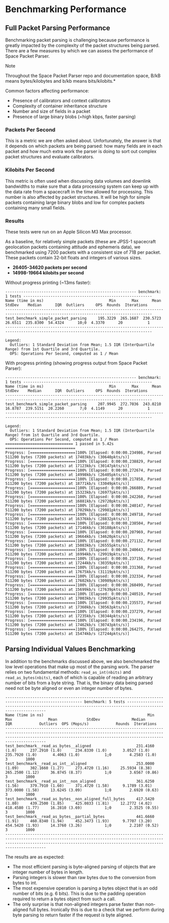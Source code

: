 # Benchmarking Performance

## Full Packet Parsing Performance

Benchmarking packet parsing is challenging because performance is greatly impacted by the complexity of the packet
structures being parsed. There are a few measures by which we can assess the performance of Space Packet Parser.

> [!NOTE]
> Throughout the Space Packet Parser repo and documentation space,
> B/kB means bytes/kilobytes and b/kb means bits/kilobits.*

Common factors affecting performance:
- Presence of calibrators and context calibrators
- Complexity of container inheritance structure
- Number and size of fields in a packet
- Presence of large binary blobs (=high kbps, faster parsing)

### Packets Per Second

This is a metric we are often asked about. Unfortunately, the answer is that it depends on which packets are
being parsed: how many fields are in each packet and how much extra work the parser is doing to sort out complex
packet structures and evaluate calibrators.

### Kilobits Per Second

This metric is often used when discussing data volumes and downlink bandwidths to make sure that a data processing
system can keep up with the data rate from a spacecraft in the time allowed for processing. This number is also
affected by packet structures. It will be high for simple packets containing large binary blobs and low for
complex packets containing many small fields.

### Results

These tests were run on an Apple Silicon M3 Max processor.

As a baseline, for relatively simple packets (these are JPSS-1 spacecraft geolocation packets containing attitude
and ephemeris data), we benchmarked using 7200 packets with a consistent size of 71B per packet. These packets contain
32-bit floats and integers of various sizes.

- **26405-34620 packets per second**
- **14998-19664 kilobits per second**

Without progress printing (~13ms faster):
```
---------------------------------------------------------- benchmark: 1 tests ---------------------------------------------------------
Name (time in ms)                             Min       Max      Mean   StdDev    Median      IQR  Outliers     OPS  Rounds  Iterations
---------------------------------------------------------------------------------------------------------------------------------------
test_benchmark_simple_packet_parsing     195.3229  265.1687  230.5723  26.6511  235.8300  54.4324      10;0  4.3370      20           1
---------------------------------------------------------------------------------------------------------------------------------------

Legend:
  Outliers: 1 Standard Deviation from Mean; 1.5 IQR (InterQuartile Range) from 1st Quartile and 3rd Quartile.
  OPS: Operations Per Second, computed as 1 / Mean
```

With progress printing (showing progress output from Space Packet Parser):
```
---------------------------------------------------------- benchmark: 1 tests ---------------------------------------------------------
Name (time in ms)                             Min       Max      Mean   StdDev    Median      IQR  Outliers     OPS  Rounds  Iterations
---------------------------------------------------------------------------------------------------------------------------------------
test_benchmark_simple_packet_parsing     207.9945  272.7036  243.0210  16.8787  239.5151  20.2260       7;0  4.1149      20           1
---------------------------------------------------------------------------------------------------------------------------------------

Legend:
  Outliers: 1 Standard Deviation from Mean; 1.5 IQR (InterQuartile Range) from 1st Quartile and 3rd Quartile.
  OPS: Operations Per Second, computed as 1 / Mean
============================== 1 passed in 5.42s ===============================
Progress: [====================]100% [Elapsed: 0:00:00.234986, Parsed 511200 bytes (7200 packets) at 17403kb/s (30640pkts/s)]
Progress: [====================]100% [Elapsed: 0:00:00.238829, Parsed 511200 bytes (7200 packets) at 17123kb/s (30147pkts/s)]
Progress: [====================]100% [Elapsed: 0:00:00.272674, Parsed 511200 bytes (7200 packets) at 14998kb/s (26405pkts/s)]
Progress: [====================]100% [Elapsed: 0:00:00.217858, Parsed 511200 bytes (7200 packets) at 18771kb/s (33049pkts/s)]
Progress: [====================]100% [Elapsed: 0:00:00.266889, Parsed 511200 bytes (7200 packets) at 15323kb/s (26977pkts/s)]
Progress: [====================]100% [Elapsed: 0:00:00.242260, Parsed 511200 bytes (7200 packets) at 16881kb/s (29720pkts/s)]
Progress: [====================]100% [Elapsed: 0:00:00.240147, Parsed 511200 bytes (7200 packets) at 17029kb/s (29981pkts/s)]
Progress: [====================]100% [Elapsed: 0:00:00.249718, Parsed 511200 bytes (7200 packets) at 16376kb/s (28832pkts/s)]
Progress: [====================]100% [Elapsed: 0:00:00.238504, Parsed 511200 bytes (7200 packets) at 17146kb/s (30188pkts/s)]
Progress: [====================]100% [Elapsed: 0:00:00.207969, Parsed 511200 bytes (7200 packets) at 19664kb/s (34620pkts/s)]
Progress: [====================]100% [Elapsed: 0:00:00.271132, Parsed 511200 bytes (7200 packets) at 15083kb/s (26555pkts/s)]
Progress: [====================]100% [Elapsed: 0:00:00.240643, Parsed 511200 bytes (7200 packets) at 16994kb/s (29919pkts/s)]
Progress: [====================]100% [Elapsed: 0:00:00.237156, Parsed 511200 bytes (7200 packets) at 17244kb/s (30359pkts/s)]
Progress: [====================]100% [Elapsed: 0:00:00.231368, Parsed 511200 bytes (7200 packets) at 17675kb/s (31119pkts/s)]
Progress: [====================]100% [Elapsed: 0:00:00.232334, Parsed 511200 bytes (7200 packets) at 17602kb/s (30989pkts/s)]
Progress: [====================]100% [Elapsed: 0:00:00.260499, Parsed 511200 bytes (7200 packets) at 15699kb/s (27639pkts/s)]
Progress: [====================]100% [Elapsed: 0:00:00.240519, Parsed 511200 bytes (7200 packets) at 17003kb/s (29935pkts/s)]
Progress: [====================]100% [Elapsed: 0:00:00.235573, Parsed 511200 bytes (7200 packets) at 17360kb/s (30563pkts/s)]
Progress: [====================]100% [Elapsed: 0:00:00.237279, Parsed 511200 bytes (7200 packets) at 17235kb/s (30344pkts/s)]
Progress: [====================]100% [Elapsed: 0:00:00.234196, Parsed 511200 bytes (7200 packets) at 17462kb/s (30743pkts/s)]
Progress: [====================]100% [Elapsed: 0:00:00.264275, Parsed 511200 bytes (7200 packets) at 15474kb/s (27244pkts/s)]
```

## Parsing Individual Values Benchmarking

In addition to the benchmarks discussed above, we also benchmarked the low level operations that make up most
of the parsing work. The parser relies on two fundamental methods: `read_as_int(nbits)` and `read_as_bytes(nbits)`,
each of which is capable of reading an arbitrary number of bits from a byte string. That is, the binary data being
parsed need not be byte aligned or even an integer number of bytes.

```
-------------------------------------------------------------------------------------------------------- benchmark: 5 tests --------------------------------------------------------------------------------------------------------
Name (time in ns)                                              Min                 Max                Mean             StdDev              Median                IQR            Outliers  OPS (Mops/s)            Rounds  Iterations
------------------------------------------------------------------------------------------------------------------------------------------------------------------------------------------------------------------------------------
test_benchmark__read_as_bytes__aligned                    231.4160 (1.0)      237.2910 (1.0)      234.8330 (1.0)       3.0527 (1.0)      235.7920 (1.0)       4.4063 (1.0)           1;0        4.2583 (1.0)           3        1000
test_benchmark__read_as_int__aligned                      253.0000 (1.09)     302.1660 (1.27)     273.4720 (1.16)     25.5934 (8.38)     265.2500 (1.12)     36.8745 (8.37)          1;0        3.6567 (0.86)          3        1000
test_benchmark__read_as_int__non_aligned                  361.6250 (1.56)     379.7910 (1.60)     371.4720 (1.58)      9.1789 (3.01)     373.0000 (1.58)     13.6245 (3.09)          1;0        2.6920 (0.63)          3        1000
test_benchmark__read_as_bytes__non_aligned_full_bytes     417.5420 (1.80)     439.2500 (1.85)     425.0833 (1.81)     12.2772 (4.02)     418.4580 (1.77)     16.2810 (3.69)          1;0        2.3525 (0.55)          3        1000
test_benchmark__read_as_bytes__partial_bytes              441.6660 (1.91)     460.8340 (1.94)     452.3473 (1.93)      9.7707 (3.20)     454.5420 (1.93)     14.3760 (3.26)          1;0        2.2107 (0.52)          3        1000
------------------------------------------------------------------------------------------------------------------------------------------------------------------------------------------------------------------------------------
```

The results are as expected:

- The most efficient parsing is byte-aligned parsing of objects that are integer number of bytes in length.
- Parsing integers is slower than raw bytes due to the conversion from bytes to int.
- The most expensive operation is parsing a bytes object that is an odd number of bits (e.g. 6 bits). This is due
  to the padding operation required to return a bytes object from such a call.
- The only surprise is that non-aligned integers parse faster than non-aligned full bytes. Ironically this is due
  to a check that we perform during byte parsing to return faster if the request _is_ byte aligned.
